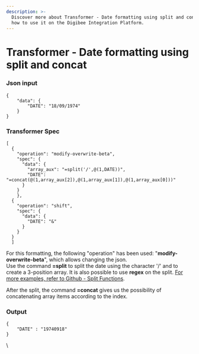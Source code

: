 ```yaml
---
description: >-
  Discover more about Transformer - Date formatting using split and concat and
  how to use it on the Digibee Integration Platform.
---
```


# Transformer - Date formatting using split and concat

### **Json input**

```
{  
    "data": {    
        "DATE": "18/09/1974"  
    }
}
```

### **Transformer Spec**

```
[
  {
    "operation": "modify-overwrite-beta",
    "spec": {
      "data": {
        "array_aux": "=split('/',@(1,DATE))",
        "DATE": "=concat(@(1,array_aux[2]),@(1,array_aux[1]),@(1,array_aux[0]))"
      }
    }
    },
  {
    "operation": "shift",
    "spec": {
      "data": {
        "DATE": "&"
      }
    }
  }
  ]
```

For this formatting, the following "operation" has been used: "**modify-overwrite-beta**", which allows changing the json.\
Use the command **=split** to split the date using the character '/' and to create a 3-position array. It is also possible to use **regex** on the split. [For more examples, refer to Github - Split Functions](https://github.com/bazaarvoice/jolt/blob/7812399d1c955742d81eae363244a2d0ef86cf3b/jolt-core/src/test/resources/json/modifier/functions/stringsSplitTest.json).

After the split, the command **=concat** gives us the possibility of concatenating array items according to the index.

### **Output** &#x20;

```
{  
    "DATE" : "19740918"
}
```

\
